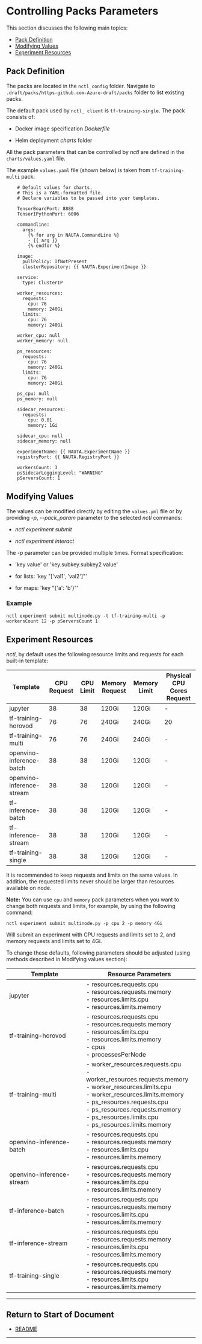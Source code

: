 # Controlling Packs Parameters

This section discusses the following main topics: 

 - [Pack Definition](#pack-definition)
 - [Modifying Values](#modifying-values)  
 - [Experiment Resources](#experiment-resources)

## Pack Definition 

The packs are located in the `nctl_config` folder. Navigate to `.draft/packs/https-github.com-Azure-draft/packs` folder to list existing packs. 

The default pack used by `nctl_ client` is `tf-training-single`. The pack consists of:

* Docker image specification _Dockerfile_ 

* Helm deployment _charts_ folder

All the pack parameters that can be controlled by _nctl_ are defined in the `charts/values.yaml` file.

The example `values.yaml` file (shown below) is taken from `tf-training-multi` pack:

```
	# Default values for charts.
	# This is a YAML-formatted file.
	# Declare variables to be passed into your templates.
	
	TensorBoardPort: 8888
	TensorIPythonPort: 6006
	
	commandline:
	  args:
	    {% for arg in NAUTA.CommandLine %}
	    - {{ arg }}
	    {% endfor %}
	
	image:
	  pullPolicy: IfNotPresent
	  clusterRepository: {{ NAUTA.ExperimentImage }}
	
	service:
	  type: ClusterIP
	
	worker_resources:
	  requests:
	    cpu: 76
	    memory: 240Gi
	  limits:
	    cpu: 76
	    memory: 240Gi
	
	worker_cpu: null
	worker_memory: null
	
	ps_resources:
	  requests:
	    cpu: 76
	    memory: 240Gi
	  limits:
	    cpu: 76
	    memory: 240Gi
	
	ps_cpu: null
	ps_memory: null
	
	sidecar_resources:
	  requests:
	    cpu: 0.01
	    memory: 1Gi
	
	sidecar_cpu: null
	sidecar_memory: null
	
	experimentName: {{ NAUTA.ExperimentName }} 
	registryPort: {{ NAUTA.RegistryPort }}
	
	workersCount: 3
	psSidecarLoggingLevel: "WARNING"
	pServersCount: 1
```

## Modifying Values

The values can be modified directly by editing the `values.yml` file or by providing _-p_, _--pack_param_ parameter to the selected _nctl_ commands:

 * _nctl experiment submit_
 
 * _nctl experiment interact_
 
The _-p_ parameter can be provided multiple times.
Format specification:

 * 'key value' or 'key.subkey.subkey2 value'
 
 * for lists: 'key "['val1', 'val2']"'
 
 * for maps: 'key "{'a': 'b'}"'
 
### Example

`nctl experiment submit multinode.py -t tf-training-multi -p workersCount 12 -p pServersCount 1`

## Experiment Resources

_nctl_, by default uses the following resource limits and requests for each built-in template:

| Template      | CPU   Request | CPU Limit | Memory Request | Memory Limit | Physical CPU Cores Request
| --- | --- | --- | --- | --- | --- |
| jupyter       | 38 | 38 | 120Gi | 120Gi | - |
| tf-training-horovod | 76 | 76 | 240Gi | 240Gi | 20 |
| tf-training-multi | 76 | 76 | 240Gi | 240Gi | - |
| openvino-inference-batch | 38 | 38 | 120Gi | 120Gi | - |
| openvino-inference-stream | 38 | 38 | 120Gi | 120Gi | - |
| tf-inference-batch | 38 | 38 | 120Gi | 120Gi | - |
| tf-inference-stream | 38 | 38 | 120Gi | 120Gi | - |
| tf-training-single | 38 | 38 | 120Gi | 120Gi | - |

It is recommended to keep requests and limits on the same values. In addition, the requested limits never should be larger than resources available on node.

**Note:** You can use `cpu` and `memory` pack parameters when you want to change both requests and limits, for example, by using the following command:

```
nctl experiment submit multinode.py -p cpu 2 -p memory 4Gi
```
Will submit an experiment with CPU requests and limits set to 2, and memory requests and limits set to 4Gi.

To change these defaults, following parameters should be adjusted (using methods described in Modifying values section):

| Template      | Resource Parameters |
| --- | --- | 
| jupyter       | - resources.requests.cpu<br> - resources.requests.memory<br> - resources.limits.cpu<br> - resources.limits.memory |
| tf-training-horovod | - resources.requests.cpu<br> - resources.requests.memory<br> - resources.limits.cpu<br> - resources.limits.memory<br> - cpus<br> - processesPerNode |
| tf-training-multi | - worker_resources.requests.cpu<br> - worker_resources.requests.memory<br> - worker_resources.limits.cpu<br> - worker_resources.limits.memory<br> - ps_resources.requests.cpu<br> - ps_resources.requests.memory<br> - ps_resources.limits.cpu<br> - ps_resources.limits.memory |
| openvino-inference-batch | - resources.requests.cpu<br> - resources.requests.memory<br> - resources.limits.cpu<br> - resources.limits.memory |
| openvino-inference-stream | - resources.requests.cpu<br> - resources.requests.memory<br> - resources.limits.cpu<br> - resources.limits.memory |
| tf-inference-batch | - resources.requests.cpu<br> - resources.requests.memory<br> - resources.limits.cpu<br> - resources.limits.memory |
| tf-inference-stream | - resources.requests.cpu<br> - resources.requests.memory<br> - resources.limits.cpu<br> - resources.limits.memory |
| tf-training-single | - resources.requests.cpu<br> - resources.requests.memory<br> - resources.limits.cpu<br> - resources.limits.memory |

----------------------

## Return to Start of Document

* [README](../README.md)

----------------------


